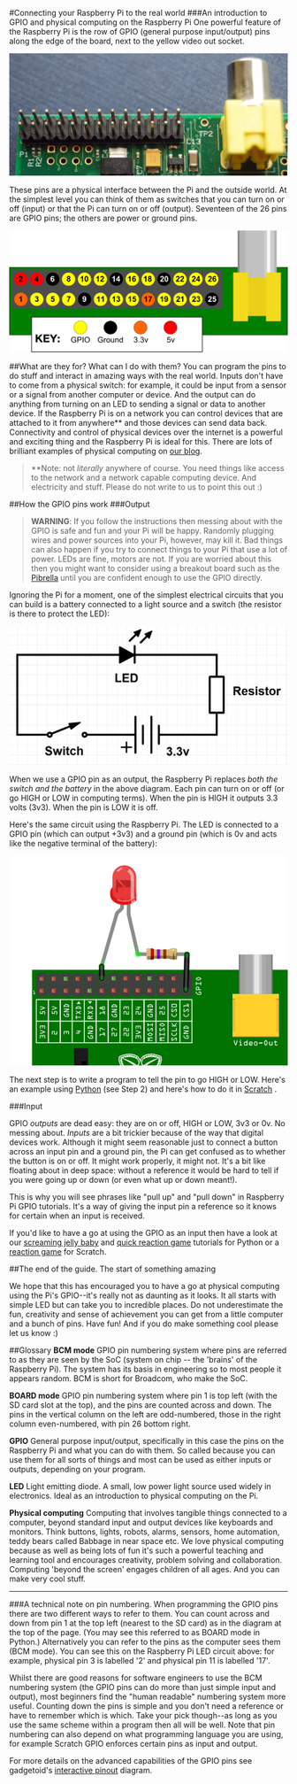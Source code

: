 #Connecting your Raspberry Pi to the real world
###An introduction to GPIO and physical computing on the Raspberry Pi
One powerful feature of the Raspberry Pi is the row of GPIO (general purpose input/output) pins along the edge of the board, next to the yellow video out socket.

![pic of gpio](gpio-pins.jpg)

 These pins are a physical interface between the Pi and the outside world. At the simplest level you can think of them as switches that you can turn on or off (input) or that the Pi can turn on or off (output). Seventeen of the 26 pins are GPIO pins; the others are power or ground pins.

![Fritzing diagram of GPIO showing GPIO pins and grounds + 5v and 3v3](basic-gpio-layout.png)

##What are they for? What can I do with them?
You can program the pins to do stuff and interact in amazing ways with the real world. Inputs don't have to come from a physical switch: for example, it could be input from a sensor or a signal from another computer or device. And the output can do anything from turning on an LED to sending a signal or data to another device. If the Raspberry Pi is on a network you can control devices that are attached to it from anywhere\*\* and those devices can send data back. Connectivity and control of physical devices over the internet is a powerful and exciting thing and the Raspberry Pi is ideal for this. There are lots of brilliant examples of physical computing on [our blog][].
> 
> \*\*Note: not *literally* anywhere of course. You need things like access to the network and a network capable computing device. And electricity and stuff. Please do not write to us to point this out :)

[our blog]: http://www.raspberrypi.org/blog "Raspberry Pi blog"

##How the GPIO pins work
###Output
> **WARNING**: If you follow the instructions then messing about with the GPIO is safe and fun and your Pi will be happy. Randomly plugging wires and power sources into your Pi, however,  may kill it. Bad things can also happen if you try to connect things to your Pi that use a lot of power. LEDs are fine, motors are not. If you are worried about this then you might want to consider using a breakout board such as the [Pibrella][] until you are confident enough to use the GPIO directly. 

[Pibrella]: http://shop.pimoroni.com/collections/raspberry-pi-electronics-kits


Ignoring the Pi for a moment, one of the simplest electrical circuits that you can build is a battery connected to a light source and a switch (the resistor is there to protect the LED):

![simple circuit](simple-circuit.png)

When we use a GPIO pin as an output, the Raspberry Pi replaces *both the switch and the battery* in the above diagram. Each pin can turn on or off (or go HIGH or LOW in computing terms). When the pin is HIGH it outputs 3.3 volts (3v3). When the pin is LOW it is off.

Here's the same circuit using the Raspberry Pi. The LED is connected to a GPIO pin (which can output +3v3) and a ground pin (which is 0v and acts like the negative terminal of the battery):

![Fritizing LED diag](gpio-led.png)

The next step is to write a program to tell the pin to go HIGH or LOW. Here's an example using [Python][] (see Step 2) and here's how to do it in [Scratch][] . 

[Scratch]: http://www.raspberrypi.org/learning/robot-antenna/
[Python]: http://www.raspberrypi.org/learning/quick-reaction-game/


###Input

 GPIO *outputs* are dead easy: they are on or off, HIGH or LOW, 3v3 or 0v. No messing about. *Inputs* are a bit trickier because of the way that digital devices work. Although it might seem reasonable just to connect a button across an input pin and a ground pin, the Pi can get confused as to whether the button is on or off. It might work properly, it might not. It's a bit like floating about in deep space: without a reference it would be hard to tell if you were going up or down (or even what up or down meant!).

 This is why you will see phrases like "pull up" and "pull down" in Raspberry Pi GPIO tutorials. It's a way of giving the input pin a reference so it knows for certain when an input is received.

If you'd like to have a go at using the GPIO as an input then have a look at our [screaming jelly baby] and [quick reaction game] tutorials for Python or a [reaction game] for Scratch.

[quick reaction game]: http://www.raspberrypi.org/learning/quick-reaction-game/
[screaming jelly baby]: http://www.raspberrypi.org/learning/screaming-jellybaby/
[reaction game]: http://www.raspberrypi.org/learning/reaction-game/






##The end of the guide. The start of something amazing

We hope that this has encouraged you to have a go at physical computing using the Pi's GPIO--it's really not as daunting as it looks. It all starts with simple LED but can take you to incredible places. Do not underestimate the fun, creativity and sense of achievement you can get from a little computer and a bunch of pins.  Have fun! And if you do make something cool please let us know :)


##Glossary
**BCM mode** GPIO pin numbering system where pins are referred to as they are seen by the SoC (system on chip -- the 'brains' of the Raspberry Pi). The system has its basis in engineering so to most people it appears random. BCM is short for Broadcom, who make the SoC.

**BOARD mode** GPIO pin numbering system where pin 1 is top left (with the SD card slot at the top), and the pins are counted across and down. The pins in the vertical column on the left are odd-numbered, those in the right column even-numbered, with pin 26 bottom right.

**GPIO** General purpose input/output, specifically in this case the pins on the Raspberry Pi and what you can do with them. So called because you can use them for all sorts of things and most can be used as either inputs or outputs, depending on your program.

**LED** Light emitting diode. A small, low power light source used widely in electronics. Ideal as an introduction to physical computing on the Pi.

**Physical computing** Computing that involves tangible things connected to a computer, beyond standard input and output devices like keyboards and monitors. Think buttons, lights, robots, alarms, sensors, home automation, teddy bears called Babbage in near space etc. We love physical computing because as well as being lots of fun it's such a powerful teaching and learning tool and encourages creativity, problem solving and collaboration. Computing 'beyond the screen' engages children of all ages. And you can make very cool stuff.

----------


###A technical note on pin numbering.
 When programming the GPIO pins there are two different ways to refer to them. You can count across and down from pin 1 at the top left (nearest to the SD card) as in the diagram at the top of the page. (You may see this referred to as BOARD mode in Python.) Alternatively you can refer to the pins as the computer sees them (BCM mode). You can see this on the Raspberry Pi LED circuit above: for example, physical pin 3 is labelled '2' and physical pin 11 is labelled '17'.

Whilst there are good reasons for software engineers to use the BCM numbering system (the GPIO pins can do more than just simple input and output), most beginners find the "human readable" numbering system more useful. Counting down the pins is simple and you don't need a reference or have to remember which is which. Take your pick though--as long as you use the same scheme within a program then all will be well. Note that pin numbering can also depend on what programming language you are using, for example Scratch GPIO enforces certain pins as input and output. 

For more details on the advanced capabilities of the GPIO pins see gadgetoid's [interactive pinout][] diagram.

[interactive pinout]: http://pi.gadgetoid.com/pinout
